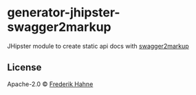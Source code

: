 # generator-jhipster-swagger2markup
JHipster module to create static api docs with [swagger2markup](https://github.com/Swagger2Markup/swagger2markup)

## License

Apache-2.0 © [Frederik Hahne](http://atomfrede.github.io/shiny-adventure/)
